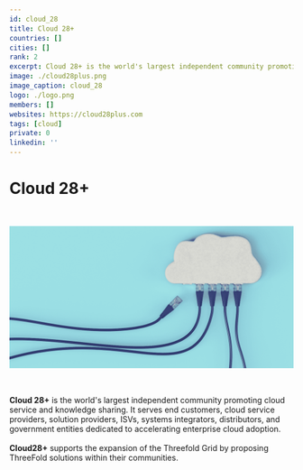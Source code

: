 ```yaml
---
id: cloud_28
title: Cloud 28+
countries: []
cities: []
rank: 2
excerpt: Cloud 28+ is the world's largest independent community promoting cloud service and knowledge sharing.
image: ./cloud28plus.png
image_caption: cloud_28
logo: ./logo.png
members: []
websites: https://cloud28plus.com
tags: [cloud]
private: 0
linkedin: ''
---
```


# Cloud 28+

<br/>

![cloud](./cloud_28_2.png)

<br/>

**Cloud 28+** is the world's largest independent community promoting cloud service and knowledge sharing. It serves end customers, cloud service providers, solution providers, ISVs, systems integrators, distributors, and government entities dedicated to accelerating enterprise cloud adoption.
<br/>
<br/>
**Cloud28+** supports the expansion of the Threefold Grid by proposing ThreeFold solutions within their communities.

<!-- ## Support this project

## TFGrid Solution

### Roadmap -->
